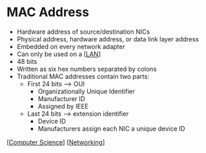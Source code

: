 # MAC Address

- Hardware address of source/destination NICs
- Physical address, hardware address, or data link layer address
- Embedded on every network adapter
- Can only be used on a [[LAN]]
- 48 bits
- Written as six hex numbers separated by colons
- Traditional MAC addresses contain two parts:
  - First 24 bits --> OUI
    - Organizationally Unique Identifier
    - Manufacturer ID
    - Assigned by IEEE
  - Last 24 bits --> extension identifier
    - Device ID
    - Manufacturers assign each NIC a unique device ID

[[Computer Science]] [[Networking]]

[//begin]: # "Autogenerated link references for markdown compatibility"
[LAN]: lan "LAN (Local Area Network)"
[Computer Science]: computer-science "Computer Science"
[Networking]: networking "Networking"
[//end]: # "Autogenerated link references"